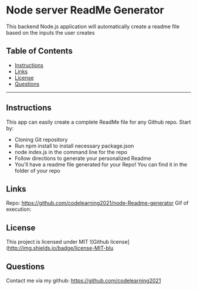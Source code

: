 # Node server ReadMe Generator

This backend Node.js application will automatically create a readme file based on the inputs the user creates

  ## Table of Contents
  * [Instructions](#instructions)
  * [Links](#links)
  * [License](#license)
  * [Questions](#questions)
  
----------------------

## Instructions
This app can easily create a complete ReadMe file for any Github repo. Start by:
- Cloning Git repository
- Run npm install to install necessary package.json
- node index.js in the command line for the repo
- Follow directions to generate your personalized Readme
- You'll have a readme file generated for your Repo! You can find it in the folder of your repo

## Links
Repo: https://github.com/codelearning2021/node-Readme-generator
Gif of execution:


## License 
  This project is licensed under MIT
  ![Github license](http://img.shields.io/badge/license-MIT-blu

## Questions
  Contact me via my github: https://github.com/codelearning2021